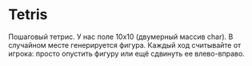 # Tetris
Пошаговый тетрис. У нас поле 10х10 (двумерный массив char). В случайном месте генерируется фигура. Каждый ход считывайте от игрока: просто опустить фигуру или ещё сдвинуть ее влево-вправо.
